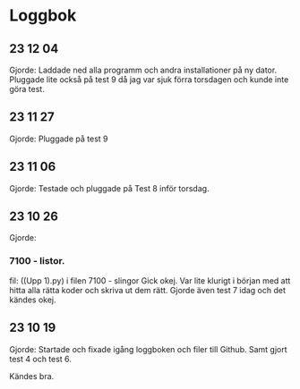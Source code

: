 Loggbok
==========
23 12 04
----------
Gjorde:
Laddade ned alla programm och andra installationer på ny dator. Pluggade lite också på test 9 då jag var sjuk förra torsdagen och kunde inte göra test.

23 11 27
---------
Gjorde: 
Pluggade på test 9


23 11 06
----------
Gjorde: 
Testade och pluggade på Test 8 inför torsdag. 

23 10 26
----------

Gjorde: 
### 7100 - listor.
fil: ((Upp 1).py) i filen 7100 - slingor
Gick okej. Var lite klurigt i början med att hitta alla rätta  koder och skriva ut dem rätt.
Gjorde även test 7 idag och det kändes okej.


23 10 19
-----------

Gjorde:
Startade och fixade igång loggboken och filer till Github.
Samt gjort test 4 och test 6.

Kändes bra.